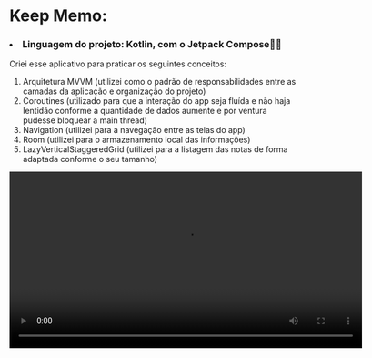 # Keep Memo:
<p> 
  
### <li> Linguagem do projeto: Kotlin, com o Jetpack Compose🚀🚀 </li>

Criei esse aplicativo para praticar os seguintes conceitos:

1. Arquitetura MVVM (utilizei como o padrão de responsabilidades entre as camadas da aplicação e organização do projeto)
2. Coroutines (utilizado para que a interação do app seja fluída e não haja lentidão conforme a quantidade de dados aumente e por ventura pudesse bloquear a main thread)
3. Navigation (utilizei para a navegação entre as telas do app)
4. Room (utilizei para o armazenamento local das informações)
5. LazyVerticalStaggeredGrid (utilizei para a listagem das notas de forma adaptada conforme o seu tamanho)

<video
  controls
  src="https://github.com/user-attachments/assets/1ea41b44-2ed1-426d-9155-4633933972d7"
  width="620">
</video>
